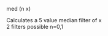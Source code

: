 <span style='color:var(--vscode-symbolIcon-methodForeground);'>med</span> (<span style='color:var(--vscode-symbolIcon-variableForeground);'>n x</span>)  

Calculates a 5 value median filter of x  
2 filters possible n=0,1

